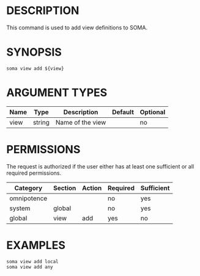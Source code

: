 # DESCRIPTION

This command is used to add view definitions to SOMA.

# SYNOPSIS

```
soma view add ${view}
```

# ARGUMENT TYPES

Name | Type |     Description   | Default | Optional
 --- |  --- | ----------------- | ------- | --------
view | string | Name of the view | | no

# PERMISSIONS

The request is authorized if the user either has at least one
sufficient or all required permissions.

Category | Section | Action | Required | Sufficient
 ------- | ------- | ------ | -------- | ----------
omnipotence | | | no | yes
system | global | | no | yes
global | view | add | yes | no

# EXAMPLES

```
soma view add local
soma view add any
```
